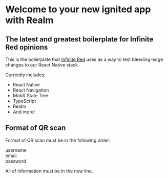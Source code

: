 # Welcome to your new ignited app with Realm

## The latest and greatest boilerplate for Infinite Red opinions

This is the boilerplate that [Infinite Red](https://infinite.red) uses as a way to test bleeding-edge changes to our React Native stack.

Currently includes:

- React Native
- React Navigation
- MobX State Tree
- TypeScript
- Realm
- And more!

## Format of QR scan

Format of QR scan must be in the following order:

username  
email  
password  

All of information must be in the new line.
